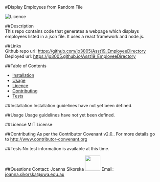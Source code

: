 
#Display Employees from Random File 
 

  ![Licence](https://img.shields.io/static/v1?label=Licence&message=MIT%20License&color=blue)

##Description  
This repo contains code that generates a webpage which displays employees listed in a json file. It uses a react framework and node.js. 

##Links  
Github repo url: https://github.com/jo3005/Asst19_EmployeeDirectory
Deployed url: https://jo3005.github.io/Asst19_EmployeeDirectory 
 
##Table of Contents  

 * [Installation](#installation)
 * [Usage](#usage)
 * [Licence](#licence)
 * [Contributing](#contributing)
 * [Tests](#tests) 

##Installation <a name="installation"></a>
Installation guidelines have not yet been defined. 

##Usage <a name="usage"></a>
Usage guidelines have not yet been defined. 

##Licence <a name="licence"></a>
MIT License 

##Contributing <a name="contributing"></a> 
 As per the Contributor Covenant v2.0.. For more details go to http://www.contributor-convenant.org 

##Tests <a name="tests"></a>
No test information is available at this time. 

##Questions <a name="questions"></a> 
Contact: Joanna Sikorska <img src="https://avatars0.githubusercontent.com/u/19179916?v=4" width="50" height="50"></img> 
 Email: joanna.sikorska@uwa.edu.au 
